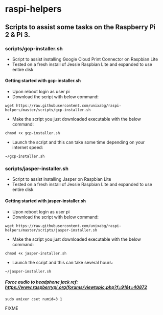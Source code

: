 # raspi-helpers
## Scripts to assist some tasks on the Raspberry Pi 2 & Pi 3.

### scripts/gcp-installer.sh
- Script to assist installing Google Cloud Print Connector on Raspbian Lite
- Tested on a fresh install of Jessie Raspbian Lite and expanded to use entire disk

#### Getting started with gcp-installer.sh
- Upon reboot login as user pi
- Download the script with below command:

`wget https://raw.githubusercontent.com/unixabg/raspi-helpers/master/scripts/gcp-installer.sh`

- Make the script you just downloaded executable with the below command:

`chmod +x gcp-installer.sh`

- Launch the script and this can take some time depending on your internet speed:

`~/gcp-installer.sh`

### scripts/jasper-installer.sh
- Script to assist installing Jasper on Raspbian Lite
- Tested on a fresh install of Jessie Raspbian Lite and expanded to use entire disk

#### Getting started with jasper-installer.sh
- Upon reboot login as user pi
- Download the script with below command:

`wget https://raw.githubusercontent.com/unixabg/raspi-helpers/master/scripts/jasper-installer.sh`

- Make the script you just downloaded executable with the below command:

`chmod +x jasper-installer.sh`

- Launch the script and this can take several hours:

`~/jasper-installer.sh`

##### Force audio to headphone jack ref: https://www.raspberrypi.org/forums/viewtopic.php?f=91&t=40872

`sudo amixer cset numid=3 1`

FIXME

